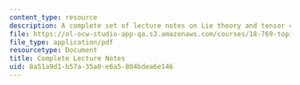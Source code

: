 ```yaml
---
content_type: resource
description: A complete set of lecture notes on Lie theory and tensor categories.
file: https://ol-ocw-studio-app-qa.s3.amazonaws.com/courses/18-769-topics-in-lie-theory-tensor-categories-spring-2009/8a51a9d1b57a35a0e6a5804bdea6e146_MIT18_769S09_notes.pdf
file_type: application/pdf
resourcetype: Document
title: Complete Lecture Notes
uid: 8a51a9d1-b57a-35a0-e6a5-804bdea6e146
---
```

